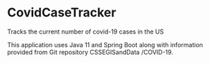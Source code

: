 # CovidCaseTracker
Tracks the current number of covid-19 cases in the US

This application uses Java 11 and Spring Boot along with information provided from Git repository CSSEGISandData /COVID-19.

